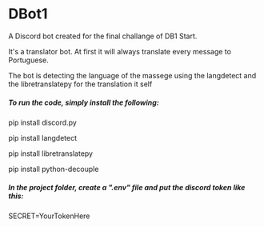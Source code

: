 # DBot1

A Discord bot created for the final challange of DB1 Start.

It's a translator bot. At first it will always translate every message to Portuguese.

The bot is detecting the language of the massege using the langdetect and the libretranslatepy for the translation it self


##### To run the code, simply install the following:

pip install discord.py

pip install langdetect

pip install libretranslatepy

pip install python-decouple


##### In the project folder, create a ".env" file and put the discord token like this:


SECRET=YourTokenHere
